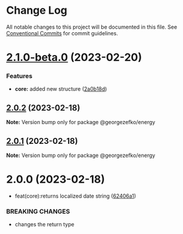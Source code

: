 # Change Log

All notable changes to this project will be documented in this file.
See [Conventional Commits](https://conventionalcommits.org) for commit guidelines.

# [2.1.0-beta.0](https://github.com/georgezefko/DB_migrations_monorepo/compare/@georgezefko/energy@2.0.2...@georgezefko/energy@2.1.0-beta.0) (2023-02-20)


### Features

* **core:** added new structure ([2a0b18d](https://github.com/georgezefko/DB_migrations_monorepo/commit/2a0b18db097962b831f4448f336566e39e9f5612))





## [2.0.2](https://github.com/georgezefko/DB_migrations_monorepo/compare/@georgezefko/energy@2.0.1...@georgezefko/energy@2.0.2) (2023-02-18)

**Note:** Version bump only for package @georgezefko/energy

## [2.0.1](https://github.com/georgezefko/DB_migrations_monorepo/compare/@georgezefko/energy@2.0.0...@georgezefko/energy@2.0.1) (2023-02-18)

**Note:** Version bump only for package @georgezefko/energy

# 2.0.0 (2023-02-18)

- feat(core):returns localized date string ([62406a1](https://github.com/georgezefko/DB_migrations_monorepo/commit/62406a1184791e43c862db3369d357679efbaa71))

### BREAKING CHANGES

- changes the return type
